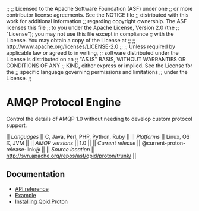 ;;
;; Licensed to the Apache Software Foundation (ASF) under one
;; or more contributor license agreements.  See the NOTICE file
;; distributed with this work for additional information
;; regarding copyright ownership.  The ASF licenses this file
;; to you under the Apache License, Version 2.0 (the
;; "License"); you may not use this file except in compliance
;; with the License.  You may obtain a copy of the License at
;; 
;;   http://www.apache.org/licenses/LICENSE-2.0
;; 
;; Unless required by applicable law or agreed to in writing,
;; software distributed under the License is distributed on an
;; "AS IS" BASIS, WITHOUT WARRANTIES OR CONDITIONS OF ANY
;; KIND, either express or implied.  See the License for the
;; specific language governing permissions and limitations
;; under the License.
;;

# AMQP Protocol Engine

Control the details of AMQP 1.0 without needing to develop custom
protocol support.

  || *Languages* || C, Java, Perl, PHP, Python, Ruby ||
  || *Platforms* || Linux, OS X, JVM ||
  || *AMQP versions* || 1.0 ||
  || *Current release* || @current-proton-release-link@ ||
  || *Source location* ||  <http://svn.apache.org/repos/asf/qpid/proton/trunk/> ||

## Documentation

 - [API reference](http://qpid.apache.org/proton/api-doc/)
 - [Example](http://svn.apache.org/repos/asf/qpid/proton/tags/@current-proton-release@/proton-c/examples/mailbox/)
 - [Installing Qpid Proton](http://svn.apache.org/repos/asf/qpid/proton/tags/@current-proton-release@/README)
